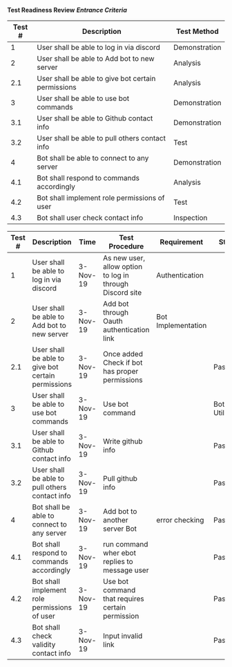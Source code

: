 **Test Readiness Review**
***Entrance Criteria***

|Test #|Description |Test Method | 
|--|--|--|
| 1 | User shall be able to log in via discord |Demonstration |
| 2 |  User shall be able to Add bot to new server|Analysis |
|2.1| User shall be able to give bot certain permissions |Analysis |
|3| User shall be able to use bot commands | Demonstration|
| 3.1 | User shall be able to Github contact info |Demonstration |
| 3.2 | User shall be able to pull others contact info |Test |
|  4| Bot shall be able to connect to any server |Demonstration |
|  4.1| Bot shall respond to commands accordingly | Analysis|
| 4.2 | Bot shall implement role permissions of user |Test |
| 4.3| Bot shall user check contact info | Inspection|

|Test #	|Description	|Time	|Test Procedure	|Requirement|	Status|
|--|--|--|--|--|--|
|1	|User shall be able to log in via discord|	3-Nov-19|	As new user, allow option to log in through Discord site	|Authentication	||Passed|
|2	|User shall be able to Add bot to new server	|3-Nov-19|	Add bot through Oauth authentication link	|Bot Implementation	||Passed|
|2.1	|User shall be able to give bot certain permissions	|3-Nov-19|	Once added Check if bot has proper permissions||		Passed|
|3	|User shall be able to use bot commands	|3-Nov-19|	Use bot command	||Bot Utilization||	Passed|
|3.1	|User shall be able to Github contact info	|3-Nov-19|	Write github info	||	Passed|
|3.2	|User shall be able to pull others contact info	|3-Nov-19|	Pull github info	||	Passed|
|4	|Bot shall be able to connect to any server	|3-Nov-19|	Add bot to another server	Bot| error checking|	Passed|
|4.1	|Bot shall respond to commands accordingly	|3-Nov-19|	run command wher ebot replies to message user		||Passed|
|4.2	|Bot shall implement role permissions of user	|3-Nov-19|	Use bot command that requires certain permission	||	Passed|
|4.3	|Bot shall check validity contact info	|3-Nov-19|	Input invalid link	||	Passed|
